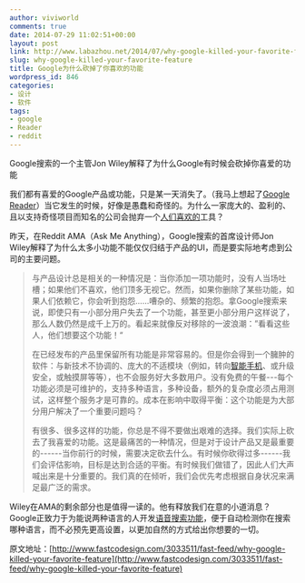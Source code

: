 ```yaml
---
author: viviworld
comments: true
date: 2014-07-29 11:02:51+00:00
layout: post
link: http://www.labazhou.net/2014/07/why-google-killed-your-favorite-feature/
slug: why-google-killed-your-favorite-feature
title: Google为什么砍掉了你喜欢的功能
wordpress_id: 846
categories:
- 设计
- 软件
tags:
- google
- Reader
- reddit
---
```


Google搜索的一个主管Jon Wiley解释了为什么Google有时候会砍掉你喜爱的功能

我们都有喜爱的Google产品或功能，只是某一天消失了。（我马上想起了[Google Reader](http://www.fastcompany.com/3013701/where-are-they-now/so-long-google-reader-and-thanks-for-all-the-news)）当它发生的时候，好像是愚蠢和奇怪的。为什么一家庞大的、盈利的、且以支持奇怪项目而知名的公司会抛弃一个[人们喜欢的](http://www.networkworld.com/article/2287520/software/google-s-graveyard--15-products-google-has-killed.html)工具？

昨天，在Reddit AMA（Ask Me Anything），Google搜索的首席设计师Jon Wiley解释了为什么太多小功能不能仅仅归结于产品的UI，而是要实际地考虑到公司的主要问题。


<blockquote>与产品设计总是相关的一种情况是：当你添加一项功能时，没有人当场吐槽；如果他们不喜欢，他们顶多无视它。然而，如果你删除了某些功能，如果人们依赖它，你会听到抱怨……嘈杂的、频繁的抱怨。拿Google搜索来说，即使只有一小部分用户失去了一个功能，甚至更小部分用户这样说了，那么人数仍然是成千上万的。看起来就像反对移除的一波浪潮：”看看这些人，他们想要这个功能！“

在已经发布的产品里保留所有功能是非常容易的。但是你会得到一个臃肿的软件：与新技术不协调的、庞大的不适模块（例如，转向[智能手机](http://www.fastcodesign.com/technology/smartphones)、或升级安全，或触摸屏等等），也不会服务好大多数用户。没有免费的午餐---每个功能必须是可维护的，支持多种语言，多种设备，额外的复杂度必须占用测试，这样整个服务才是可靠的。成本在影响中取得平衡：这个功能是为大部分用户解决了一个重要问题吗？

有很多、很多这样的功能，你总是不得不要做出艰难的选择。我们实际上砍去了我喜爱的功能。这是最痛苦的一种情况，但是对于设计产品又是最重要的------当你前行的时候，需要决定砍去什么。有时候你砍得过多------我们会评估影响，目标是达到合适的平衡。有时候我们做错了，因此人们大声喊出来是十分重要的。我们真的在倾听，我们会优先考虑根据自身状况来满足最广泛的需求。</blockquote>


Wiley在AMA的剩余部分也是值得一读的。他有释放我们在意的小道消息？Google正致力于为能说两种语言的人开发[语音搜索功能](http://www.fastcodesign.com/explore/voice-search-feature)，便于自动检测你在搜索哪种语言，而不必预先更高设置，以更加自然的方式给出你想要的一切。

原文地址：[http://www.fastcodesign.com/3033511/fast-feed/why-google-killed-your-favorite-feature](http://www.fastcodesign.com/3033511/fast-feed/why-google-killed-your-favorite-feature)
